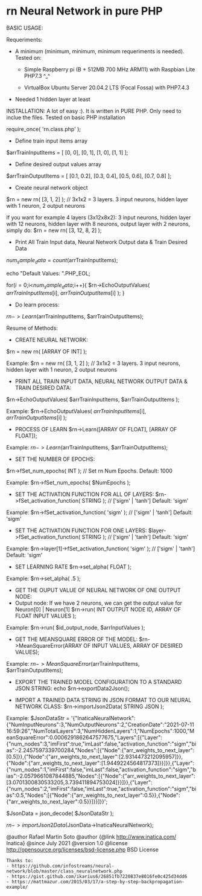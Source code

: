 # rn Neural Network in pure PHP

BASIC USAGE:
 
 Requeriments:
 
 - A minimum (minimum, minimum, minimum requeriments is needed). Tested on:
 		
    - Simple Raspberry pi (B +	512MB	700 MHz ARM11) with Raspbian Lite PHP7.3 ^_^
 		
    - VirtualBox Ubuntu Server 20.04.2 LTS (Focal Fossa) with PHP7.4.3 
 - Needed 1 hidden layer at least
 
 
 INSTALLATION:
 A lot of easy :). It is written in PURE PHP. Only need to inclue the files. Tested on basic PHP installation
 
 require_once( 'rn.class.php' );
 
 
 - Define train input items array
 
 $arrTrainInputItems	= [
	[0, 0],
	[0, 1],
	[1, 0],
	[1, 1]
 ];
 
 
 - Define desired output values array
 
 $arrTrainOutputItems 	= [
	[0.1, 0.2],
	[0.3, 0.4],
	[0.5, 0.6],
	[0.7, 0.8]
 ];
 
 
 - Create neural network object
 
 $rn = new rn( [3, 1, 2] );  // 3x1x2 = 3 layers. 3 input neurons, hidden layer with 1 neuron, 2 output neurons
 
 If you want for example 4 layers (3x12x8x2): 3 input neurons, hidden layer with 12 neurons, hidden layer with 8 neurons, output layer with 2 neurons, simply do:
 $rn = new rn( [3, 12, 8, 2] );
 
 
 - Print All Train Input data, Neural Network Output data & Train Desired Data
 
 $num_sample_data = count($arrTrainInputItems);

 echo "Default Values: ".PHP_EOL;
 
 for($i=0;$i<$num_sample_data;$i++){
   $rn->EchoOutputValues( $arrTrainInputItems[$i], $arrTrainOutputItems[$i] );
 }
 
 
 - Do learn process:
 
 $rn->Learn($arrTrainInputItems, $arrTrainOutputItems);
 
 
Resume of Methods:
- CREATE NEURAL NETWORK:
 
$rn = new rn( [ARRAY OF INT] );

Example:
$rn = new rn( [3, 1, 2] );  // 3x1x2 = 3 layers. 3 input neurons, hidden layer with 1 neuron, 2 output neurons



- PRINT ALL TRAIN INPUT DATA, NEURAL NETWORK OUTPUT DATA & TRAIN DESIRED DATA:

$rn->EchoOutputValues( $arrTrainInputItems, $arrTrainOutputItems );

Example:
$rn->EchoOutputValues( $arrTrainInputItems[$i], $arrTrainOutputItems[$i] );



- PROCESS OF LEARN
$rn->Learn([ARRAY OF FLOAT], [ARRAY OF FLOAT]);

Example:
$rn->Learn($arrTrainInputItems, $arrTrainOutputItems);



- SET THE NUMBER OF EPOCHS:

$rn->fSet_num_epochs( INT ); // Set rn Num Epochs. Default: 1000

Example:
$rn->fSet_num_epochs( $NumEpochs );



- SET THE ACTIVATION FUNCTION FOR ALL OF LAYERS:
$rn->fSet_activation_function( STRING ); // ['sigm' | 'tanh'] Default: 'sigm'

Example:
$rn->fSet_activation_function( 'sigm' ); // ['sigm' | 'tanh'] Default: 'sigm'



- SET THE ACTIVATION FUNCTION FOR ONE LAYERS:
$layer->fSet_activation_function( STRING ); // ['sigm' | 'tanh'] Default: 'sigm'

Example:
$rn->layer[1]->fSet_activation_function( 'sigm' ); // ['sigm' | 'tanh'] Default: 'sigm'


- SET LEARNING RATE
$rn->set_alpha( FLOAT );

Example:
$rn->set_alpha( .5 );



- GET THE OUPUT VALUE OF NEURAL NETWORK OF ONE OUTPUT NODE:
- Output node: If we have 2 neurons, we can get the output value for Neuron[0] | Neuron[1]
$rn->run( INT OUTPUT NODE ID, ARRAY OF FLOAT INPUT VALUES );

Example:
$rn->run( $id_output_node, $arrInputValues );


- GET THE MEANSQUARE ERROR OF THE MODEL:
$rn->MeanSquareError(ARRAY OF INPUT VALUES, ARRAY OF DESIRED VALUES);

Example:
$rn->MeanSquareError($arrTrainInputItems, $arrTrainOutputItems);


- EXPORT THE TRAINED MODEL CONFIGURATION TO A STANDARD JSON STRING:
echo $rn->exportData2Json();


- IMPORT A TRAINED DATA STRING IN JSON FORMAT TO OUR NEURAL NETWORK CLASS:
$rn->importJson2Data( STRING JSON );

Example:
$JsonDataStr = '{"InaticaNeuralNetwork":{"NumInputNeurons":3,"NumOutputNeurons":2,"CreationDate":"2021-07-11 16:59:26","NumTotalLayers":3,"NumHiddenLayers":1,"NumEpochs":1000,"MeanSquareError":0.0006291862647577675,"Layers":[{"Layer":{"num_nodes":3,"imFirst":true,"imLast":false,"activation_function":"sigm","bias":-2.2457597339700284,"Nodes":[{"Node":{"arr_weights_to_next_layer":[0.5]}},{"Node":{"arr_weights_to_next_layer":[2.9314473212095957]}},{"Node":{"arr_weights_to_next_layer":[1.9449224564817373]}}]}},{"Layer":{"num_nodes":1,"imFirst":false,"imLast":false,"activation_function":"sigm","bias":-2.0579661087844885,"Nodes":[{"Node":{"arr_weights_to_next_layer":[3.0701300830533205,3.739411894753024]}}]}},{"Layer":{"num_nodes":2,"imFirst":false,"imLast":true,"activation_function":"sigm","bias":0.5,"Nodes":[{"Node":{"arr_weights_to_next_layer":0.5}},{"Node":{"arr_weights_to_next_layer":0.5}}]}}]}}';

$JsonData = json_decode( $JsonDataStr );

$rn->importJson2Data($JsonData->InaticaNeuralNetwork);
 
 
 @author Rafael Martin Soto
 @author {@link http://www.inatica.com/ Inatica}
 @since July 2021
 @version 1.0
 @license http://opensource.org/licenses/bsd-license.php BSD License
 
 	Thanks to:
	- https://github.com/infostreams/neural-network/blob/master/class_neuralnetwork.php
	- https://gist.github.com/ikarius6/26851fb7220837e8016fe0c425d34dd6
	- https://mattmazur.com/2015/03/17/a-step-by-step-backpropagation-example/
